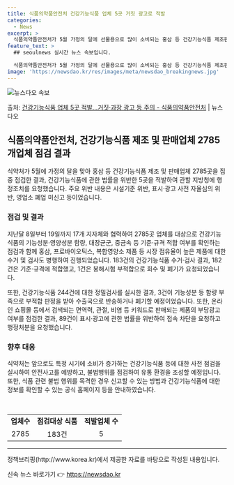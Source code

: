 ```yaml
---
title: 식품의약품안전처 건강기능식품 업체 5곳 거짓 광고로 적발
categories:
  - News
excerpt: >
  식품의약품안전처가 5월 가정의 달에 선물용으로 많이 소비되는 홍삼 등 건강기능식품 제조판매업체를 집중 점검한…
feature_text: >
  ## seoulnews 실시간 뉴스 속보입니다.

  식품의약품안전처가 5월 가정의 달에 선물용으로 많이 소비되는 홍삼 등 건강기능식품 제조판매업체를 집중 점검한…
image: 'https://newsdao.kr/res/images/meta/newsdao_breakingnews.jpg'
---
```


![뉴스다오 속보](https://newsdao.kr/res/images/meta/newsdao_breakingnews.jpg)

<p>출처: <a href="https://newsdao.kr/3728" rel="dofollow">건강기능식품 업체 5곳 적발…거짓·과장 광고 등 주의 - 식품의약품안전처</a> | 뉴스다오</p>

<h2 data-ke-size="size26">식품의약품안전처, 건강기능식품 제조 및 판매업체 2785개업체 점검 결과</h2>

<p data-ke-size="size16">식약처가 5월에 가정의 달을 맞아 홍삼 등 건강기능식품 제조 및 판매업체 2785곳을 집중 점검한 결과, 건강기능식품에 관한 법률을 위반한 5곳을 적발하여 관할 지방청에 행정조치를 요청했습니다. 주요 위반 내용은 시설기준 위반, 표시·광고 사전 자율심의 위반, 영업소 폐업 미신고 등이었습니다.</p>

<h3 data-ke-size="size24">점검 및 결과</h3>

<p data-ke-size="size16">지난달 8일부터 19일까지 17개 지자체와 협력하여 2785곳 업체를 대상으로 건강기능식품의 기능성분·영양성분 함량, 대장균군, 중금속 등 기준·규격 적합 여부를 확인하는 점검과 함께 홍삼, 프로바이오틱스, 복합영양소 제품 등 시장 점유율이 높은 제품에 대한 수거 및 검사도 병행하여 진행되었습니다. 183건의 건강기능식품 수거·검사 결과, 182건은 기준·규격에 적합했고, 1건은 붕해시험 부적합으로 회수 및 폐기가 요청되었습니다.</p>

<p data-ke-size="size16">또한, 건강기능식품 244건에 대한 정밀검사를 실시한 결과, 3건이 기능성분 등 함량 부족으로 부적합 판정을 받아 수출국으로 반송하거나 폐기할 예정이었습니다. 또한, 온라인 쇼핑몰 등에서 검색되는 면역력, 관절, 비염 등 키워드로 판매되는 제품의 부당광고 여부를 점검한 결과, 89건이 표시·광고에 관한 법률을 위반하여 접속 차단을 요청하고 행정처분을 요청했습니다.</p>

<h3 data-ke-size="size24">향후 대응</h3>

<p data-ke-size="size16">식약처는 앞으로도 특정 시기에 소비가 증가하는 건강기능식품 등에 대한 사전 점검을 실시하여 안전사고를 예방하고, 불법행위를 점검하여 유통 환경을 조성할 예정입니다. 또한, 식품 관련 불법 행위를 목격한 경우 신고할 수 있는 방법과 건강기능식품에 대한 정보를 확인할 수 있는 공식 홈페이지 등을 안내하였습니다.</p>

<p data-ke-size="size16">&nbsp;</p>

<table>
<tbody>
<tr>
<td style="text-align: center; height: 17px;"><b>업체수</b></td>
<td style="text-align: center; height: 17px;"><b>점검대상 식품</b></td>
<td style="text-align: center; height: 17px;"><b>적발업체 수</b></td>
</tr>
<tr>
<td style="text-align: center; height: 17px;">2785</td>
<td style="text-align: center; height: 17px;">183건</td>
<td style="text-align: center; height: 17px;">5</td>
</tr>
</tbody>
</table>

<hr>

<p data-ke-size="size16">정책브리핑(http://www.korea.kr)에서 제공한 자료를 바탕으로 작성된 내용입니다.</p> 

신속 뉴스 바로가기 👉 <a href="https://newsdao.kr" rel="dofollow">https://newsdao.kr</a>


